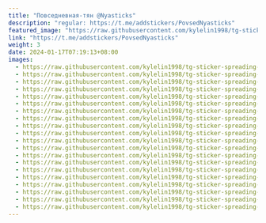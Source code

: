 ```yaml
---
title: "Повседневная-тян @Nyasticks"
description: "regular: https://t.me/addstickers/PovsedNyasticks"
featured_image: "https://raw.githubusercontent.com/kylelin1998/tg-sticker-spreading-worldwide-images/main/img/f9925347-8500-4789-bde1-e8fb07f0755f.jpg"
link: "https://t.me/addstickers/PovsedNyasticks"
weight: 3
date: 2024-01-17T07:19:13+08:00
images:
  - https://raw.githubusercontent.com/kylelin1998/tg-sticker-spreading-worldwide-images/main/img/f9925347-8500-4789-bde1-e8fb07f0755f.jpg
  - https://raw.githubusercontent.com/kylelin1998/tg-sticker-spreading-worldwide-images/main/img/334674b4-6bc4-441e-ac12-a74b376d8d73.jpg
  - https://raw.githubusercontent.com/kylelin1998/tg-sticker-spreading-worldwide-images/main/img/5bfc85f7-401f-4d19-9e10-6e29cf4328f1.jpg
  - https://raw.githubusercontent.com/kylelin1998/tg-sticker-spreading-worldwide-images/main/img/4159075d-e32b-4741-a282-db78eaecb057.jpg
  - https://raw.githubusercontent.com/kylelin1998/tg-sticker-spreading-worldwide-images/main/img/6eba5091-a88e-474f-b118-0697a2d5a014.jpg
  - https://raw.githubusercontent.com/kylelin1998/tg-sticker-spreading-worldwide-images/main/img/a269cca1-ca92-4d52-aa0b-4ab7ac917aab.jpg
  - https://raw.githubusercontent.com/kylelin1998/tg-sticker-spreading-worldwide-images/main/img/45bad1cf-fb7d-4601-a727-10d440ac43f5.jpg
  - https://raw.githubusercontent.com/kylelin1998/tg-sticker-spreading-worldwide-images/main/img/dcfe3883-9b28-4c9a-8055-cef116afd312.jpg
  - https://raw.githubusercontent.com/kylelin1998/tg-sticker-spreading-worldwide-images/main/img/f688308a-f272-4a8c-8f17-8800fe715d91.jpg
  - https://raw.githubusercontent.com/kylelin1998/tg-sticker-spreading-worldwide-images/main/img/96af4203-fe97-4ce9-ae96-36c3ec27f314.jpg
  - https://raw.githubusercontent.com/kylelin1998/tg-sticker-spreading-worldwide-images/main/img/9efba254-7fb7-486b-9969-0c4c1ef5f6e4.jpg
  - https://raw.githubusercontent.com/kylelin1998/tg-sticker-spreading-worldwide-images/main/img/649e622e-49c8-4311-a881-10f2af071a01.jpg
  - https://raw.githubusercontent.com/kylelin1998/tg-sticker-spreading-worldwide-images/main/img/07b85981-d633-40c1-985d-0c3736d903d9.jpg
  - https://raw.githubusercontent.com/kylelin1998/tg-sticker-spreading-worldwide-images/main/img/a33897e6-66e5-41ef-9d6a-813d6c5a11c3.jpg
  - https://raw.githubusercontent.com/kylelin1998/tg-sticker-spreading-worldwide-images/main/img/ac56b0f5-5af8-4ce3-9b44-0779d16ee66e.jpg
  - https://raw.githubusercontent.com/kylelin1998/tg-sticker-spreading-worldwide-images/main/img/f0f5a73b-0059-44da-a65b-29ec17387783.jpg
  - https://raw.githubusercontent.com/kylelin1998/tg-sticker-spreading-worldwide-images/main/img/22ffbba7-633a-41a3-927e-0069823b3ac0.jpg
  - https://raw.githubusercontent.com/kylelin1998/tg-sticker-spreading-worldwide-images/main/img/c5d7252f-68cf-4d3d-9c72-d4c1ce118840.jpg
  - https://raw.githubusercontent.com/kylelin1998/tg-sticker-spreading-worldwide-images/main/img/36d156b2-5196-4f21-964b-011ccff167d7.jpg
  - https://raw.githubusercontent.com/kylelin1998/tg-sticker-spreading-worldwide-images/main/img/8eb724e1-9b7b-4738-85f0-017ec8708be0.jpg
---
```

